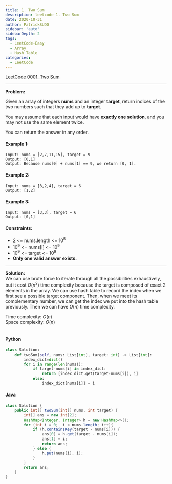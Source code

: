 ```yaml
---
title: 1. Two Sum
description: leetcode 1. Two Sum
date: 2020-10-31
author: PatrickSUDO
sidebar: 'auto'
sidebarDepth: 2
tags: 
  - LeetCode-Easy
  - Array
  - Hash Table
categories:
  - LeetCode
---
```

[LeetCode 0001. Two Sum](https://leetcode.com/problems/two-sum/)

---
**Problem:** <br/>

Given an array of integers **nums** and an integer **target**, return indices of the two numbers such that they add up to **target**.

You may assume that each input would have **exactly one solution**, and you may not use the same element twice.

You can return the answer in any order.

#### Example 1:

    Input: nums = [2,7,11,15], target = 9
    Output: [0,1]
    Output: Because nums[0] + nums[1] == 9, we return [0, 1].

#### Example 2:

    Input: nums = [3,2,4], target = 6
    Output: [1,2]

#### Example 3:

    Input: nums = [3,3], target = 6
    Output: [0,1]


#### Constraints:

- 2 <= nums.length <= 10<sup>5</sup>
- 10<sup>9</sup> <= nums[i] <= 10<sup>9</sup>
- 10<sup>9</sup> <= target <= 10<sup>9</sup>
- <strong>Only one valid answer exists.</strong>

---
**Solution:** <br/>
We can use brute force to iterate through all the possibilities exhaustively, but it cost $O(n^2)$ time complexity because the target is composed of exact 2 elements in the array. We can use hash table to record the index when we first see a possible target component. Then, when we meet its complementary number, we can get the index we put into the hash table previously. Then we can have $O(n)$ time complexity.


Time complexity: $O(n)$</br>
Space complexity: $O(n)$ 
</br>
</br>

#### Python
```python
class Solution:
    def twoSum(self, nums: List[int], target: int) -> List[int]:
        index_dict=dict()
        for i in range(len(nums)):
            if target-nums[i] in index_dict:
                return [index_dict.get(target-nums[i]), i]
            else:
                index_dict[nums[i]] = i
```

#### Java
```java
class Solution {
    public int[] twoSum(int[] nums, int target) {
        int[] ans = new int[2];
        HashMap<Integer, Integer> h = new HashMap<>();
        for (int i = 0;  i < nums.length; i++){
            if (h.containsKey(target - nums[i])) {
                ans[0] = h.get(target - nums[i]);
                ans[1] = i;
                return ans;
            } else {
                h.put(nums[i], i);
            }
        }
        return ans;
    }
}
```
<Disqus shortname="patricksudo" />